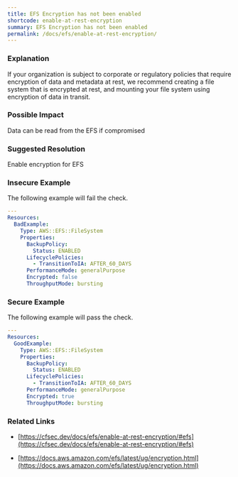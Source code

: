 ```yaml
---
title: EFS Encryption has not been enabled
shortcode: enable-at-rest-encryption
summary: EFS Encryption has not been enabled 
permalink: /docs/efs/enable-at-rest-encryption/
---
```


### Explanation

If your organization is subject to corporate or regulatory policies that require encryption of data and metadata at rest, we recommend creating a file system that is encrypted at rest, and mounting your file system using encryption of data in transit.

### Possible Impact
Data can be read from the EFS if compromised

### Suggested Resolution
Enable encryption for EFS


### Insecure Example

The following example will fail the  check.

```yaml
---
Resources:
  BadExample:
    Type: AWS::EFS::FileSystem
    Properties:
      BackupPolicy:
        Status: ENABLED
      LifecyclePolicies:
        - TransitionToIA: AFTER_60_DAYS
      PerformanceMode: generalPurpose
      Encrypted: false
      ThroughputMode: bursting

```



### Secure Example

The following example will pass the  check.

```yaml
---
Resources:
  GoodExample:
    Type: AWS::EFS::FileSystem
    Properties:
      BackupPolicy:
        Status: ENABLED
      LifecyclePolicies:
        - TransitionToIA: AFTER_60_DAYS
      PerformanceMode: generalPurpose
      Encrypted: true
      ThroughputMode: bursting

```




### Related Links


- [https://cfsec.dev/docs/efs/enable-at-rest-encryption/#efs](https://cfsec.dev/docs/efs/enable-at-rest-encryption/#efs)

- [https://docs.aws.amazon.com/efs/latest/ug/encryption.html](https://docs.aws.amazon.com/efs/latest/ug/encryption.html)


